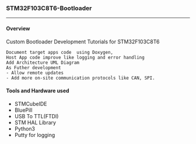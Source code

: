 ### STM32F103C8T6-Bootloader

---

#### Overview

Custom Bootloader Development Tutorials for STM32F103C8T6

```
Document target apps code  using Doxygen,
Host App code improve like logging and error handling
Add Architecture UML Diagram
As Futher development
- Allow remote updates
- Add more on-site communication protocols like CAN, SPI.
```

#### Tools and Hardware used

- STMCubeIDE
- BluePill
- USB To TTL(FTDI)
- STM HAL Library
- Python3
- Putty for logging
